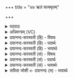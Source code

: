 +++
title = "४७ ऋतं सत्यमृतम्"

+++
<details><summary>पदपाठः</summary>

ऋ॒तम्। स॒त्यम्। ऋ॒तम्। स॒त्यम्। अ॒ग्निम्। पु॒री॒ष्य᳖म्। अ॒ङ्गि॒र॒स्वत्। भ॒रा॒मः॒। ओष॑धयः। प्रति॑। मो॒द॒ध्व॒म्। अ॒ग्निम्। ए॒तम्। शि॒वम्। आ॒यन्त॒मित्या॒ऽयन्त॑म्। अ॒भि। अत्र॑। यु॒ष्माः। व्यस्य॒न्निति॑ वि॒ऽअस्य॑न्। विश्वाः॑। अनि॑राः। अमी॑वाः। नि॒षीद॑न्। नि॒सीद॒न्निति॑ नि॒ऽसीद॑न्। नः॒। अप॑। दु॒र्म॒तिमिति॑ दुःऽम॒तिम्। ज॒हि॒। ४७।
</details>

<details><summary>अधिमन्त्रम् (VC)</summary>

- अग्निर्देवता
- त्रित ऋषिः
- विराड् ब्राह्मी त्रिष्टुप्
- धैवतः
</details>

<details><summary>दयानन्द-सरस्वती (हि) - विषयः</summary>

मनुष्यों को क्या-क्या आचरण करना और क्या-क्या छोड़ना चाहिये, यह विषय अगले मन्त्र में कहा है।
</details>

<details><summary>दयानन्द-सरस्वती (हि) - पदार्थः</summary>

पदार्थान्वयभाषाः -  हे सुसन्तानो ! जैसे हम लोग (ऋतम्) यथार्थ (सत्यम्) नाशरहित (ऋतम्) अव्यभिचारी (सत्यम्) सत्पुरुषों में श्रेष्ठ तथा सत्य मानना बोलना और करना (पुरीष्यम्) रक्षा के साधनों में उत्तम (अग्निम्) बिजुली को (अङ्गिरस्वत्) वायु के तुल्य (भरामः) धारण करते हैं (एतम्) इस पूर्वोक्त (आयन्तम्) प्राप्त हुए (शिवम्) मङ्गलकारी (अग्निम्) बिजुली को प्राप्त हो के तुम लोग भी (अभिमोदध्वम्) आनन्दित रहो जो (ओषधयः) जौ आदि ओषधि (युष्माः) तुम्हारे (प्रति) लिये प्राप्त होवें उन को हम लोग धारण करते हैं, वैसे तुम भी करो। हे वैद्य ! आप (विश्वाः) सब (अनिराः) जो निरन्तर देने योग्य नहीं (अमीवाः) ऐसी रोगों की पीड़ा (व्यस्यन्) अनेक प्रकार से अलग करते और (अत्र) इस आयुर्वेदविद्या में (निषीदन्) स्थित हो के (नः) हम लोगों की (दुर्मतिम्) दुष्ट बुद्धि को (अपजहि) सब प्रकार दूर कीजिये, सब इस प्रकार इस वैद्य की प्रार्थना करो ॥४७ ॥
</details>

<details><summary>दयानन्द-सरस्वती (हि) - भावार्थः</summary>

भावार्थभाषाः -  हे मनुष्यो ! तुम लोगों को उचित है कि यथार्थ अविनाशी परकारण ब्रह्म, दूसरा कारण यथार्थ अविनाशी अव्यक्त जीव, सत्यभाषणादि तथा प्रकृति से उत्पन्न हुए अग्नि और ओषधि आदि पदार्थों के धारण से शरीर के ज्वर आदि रोगों और आत्मा के अविद्या आदि दोषों को छुड़ा के मद्य आदि द्रव्यों के त्याग से अच्छी बुद्धि कर और सुख को प्राप्त हो के नित्य आनन्द में रहो और कभी इससे विपरीत आचरण कर सुख को छोड़ के दुःखसागर में मत गिरो ॥४७ ॥
</details>

<details><summary>दयानन्द-सरस्वती (सं) - विषयः</summary>

मनुष्यैः किं किमाचरणीयं किं किं च त्यक्तव्यमित्याह ॥
</details>

<details><summary>दयानन्द-सरस्वती (सं) - पदार्थः</summary>

पदार्थान्वयभाषाः -  हे सन्तानाः ! यथा वयमृतं सत्यमृतं सत्यं पुरीष्यमग्निमङ्गिरस्वद् भरामः। एतमायन्तं शिवमग्निं भृत्वा यूयमप्यभिमोदध्वम्। या ओषधयो युष्माः प्रति प्राप्नुवन्ति ता वयं भरामः। हे वैद्य ! त्वं विश्वा अनिरा अमीवा व्यस्यन्नत्र निषीदन्नो दुर्मतिमपजहि दूरीकुर्वित्येनं प्रार्थयत ॥४७ ॥
</details>

<details><summary>दयानन्द-सरस्वती (सं) - भावार्थः</summary>

भावार्थभाषाः -  मनुष्या ऋतं सत्यं परं सत्यं कारणं ब्रह्मापरमृतं सत्यमव्यक्तं जीवाख्यं सत्यभाषणादिकं प्रकृतिजमग्न्योषधिसमूहं च विद्यया शरीरस्य ज्वरादिरोगानात्मनोऽविद्यादींश्च निरस्य मादकद्रव्यत्यागेन सुमतिं संपाद्य सुखं प्राप्य नित्यं मोदन्तां मा कदाचिदेतद्विपरीताचरणेन सुखं हित्वा दुःखसागरे पतन्तु ॥४७ ॥
</details>

<details><summary>सविता जोशी ← दयानन्दः (म) - भावार्थः</summary>

भावार्थभाषाः -  हे माणसांनो ! ब्रह्म हे यथार्थ अविनाशी कारण असते हे जाणा. दुसरे यथार्थ अविनाशी कारण अव्यक्त जीव होय. प्रकृतीपासून उत्पन्न झालेला अग्नी व औषधी यांच्याद्वारे शरीरातील ज्वर वगैरे रोग नष्ट करा. सत्यभाषणाने आत्म्याला अविद्य इत्यादी दोषांपासून दूर करून मद्य वगैरे द्रव्यांचा त्याग करा. निर्मळ बुद्धीने सुख प्राप्त करून नित्य आनंदात राहा. याविरुद्ध आचरण कधीही करू नका. सुख सोडून दुःखसागरात कधीही पडू नका.
</details>